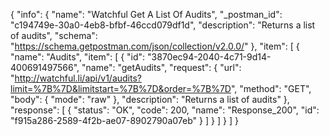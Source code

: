 {
  "info": {
    "name": "Watchful Get A List Of Audits",
    "_postman_id": "c194749e-30a0-4eb8-bfbf-46ccd079df1d",
    "description": "Returns a list of audits",
    "schema": "https://schema.getpostman.com/json/collection/v2.0.0/"
  },
  "item": [
    {
      "name": "Audits",
      "item": [
        {
          "id": "3870ec94-2040-4c71-9d14-400691497566",
          "name": "getAudits",
          "request": {
            "url": "http://watchful.li/api/v1/audits?limit=%7B%7D&limitstart=%7B%7D&order=%7B%7D",
            "method": "GET",
            "body": {
              "mode": "raw"
            },
            "description": "Returns a list of audits"
          },
          "response": [
            {
              "status": "OK",
              "code": 200,
              "name": "Response_200",
              "id": "f915a286-2589-4f2b-ae07-8902790a07eb"
            }
          ]
        }
      ]
    }
  ]
}